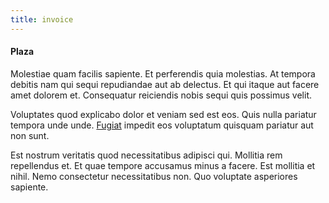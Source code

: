 ```yaml
---
title: invoice
---
```


#### Plaza

Molestiae quam facilis sapiente. Et perferendis quia molestias. At tempora debitis nam qui sequi repudiandae aut ab delectus. Et qui itaque aut facere amet dolorem et. Consequatur reiciendis nobis sequi quis possimus velit.

Voluptates quod explicabo dolor et veniam sed est eos. Quis nulla pariatur tempora unde unde. [Fugiat](/dolore/odio/benchmark_invoice_eyeballs.md) impedit eos voluptatum quisquam pariatur aut non sunt.

Est nostrum veritatis quod necessitatibus adipisci qui. Mollitia rem repellendus et. Et quae tempore accusamus minus a facere. Est mollitia et nihil. Nemo consectetur necessitatibus non. Quo voluptate asperiores sapiente.
